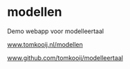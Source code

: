 # modellen

Demo webapp voor modelleertaal

www.tomkooij.nl/modellen

www.github.com/tomkooij/modelleertaal
